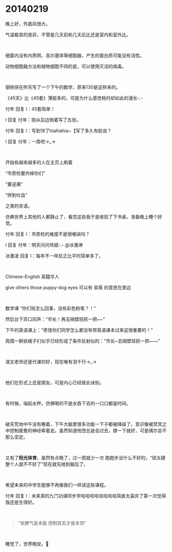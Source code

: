 # 20140219

晚上好，外面风很大。

气温极其的诡异，不管是几天前和几天后比还是室内和室外比。

<br/>

细菌内没有内质网、高尔基体等细胞器，产生的蛋白质可能没有活性。

动物细胞融方法和植物细胞不同的是，可以使用灭活的病毒。

<br/>

钢铁侠在昨天写了一个下午的数学，原来130是这样来的。

《45天》比《45套》薄挺多的，可是为什么感觉耗时却如此的漫长-.-

付年 回复 I：45套简单！

I 回复 付年：刚从后边倒着写了五张。

付年 回复 I：写到18了hiahiahia~【写了多久有脸说？

I 回复 付年：一周吧→_→

<br/>

开始有越来越多的人在主页上刷着

“市质检要炸掉你们”

“要逆袭”

“拼到吐血”

之类的言语。

仿佛世界上其他的人都静止了，看完这些我于是收拾了下书桌，准备晚上睡个好觉。

付年 回复 I：市质检的难度不是很嘲讽吗？

I 回复 付年：明天问问伟斌-.- @冰激淋

冰激凌 回复 I：每年不一样反正比平时简单多了。

<br/>

Chinese-English 英籍华人

give others those puppy-dog eyes 可以有 卖萌 的意思在里边

<br/>

数学课 “你们班怎么回事，没有彩色粉笔？！” 

然后台下异口同声：“市长！再去隔壁班抓一把~~”

下午的英语课上：“奇怪你们同学怎么都没有带英语课本过来这很重要的！” 

周围一群妖蛾子们似乎已经形成了条件反射似的：“市长~去隔壁班抓一把~~~”

<br/>

语文老师还是代课的好，现在唯有泪千行→_→

<br/>

他们在形式上还是朋友，可是内心已经彼此诀别。

<br/>

有时候，端起水杯。仿佛喝的不是水吞下去的一口口都是时间。

<br/>

破天荒地中午没有睡着，下午大脑里很多功能一下子都被降级了。意识像被冥冥之中控制疲惫的神经牵着走。虽然知道恍惚总是会过去，撑一下就好，可是偶尔会不那么坚定。

<br/>

又有了**阳光体育**，虽然有点晚了，过一周就少一次 跑跑步没什么不好的，“球太硬整个人就不不好了”现在就先抛到脑后了。

<br/>

希望未来的中学生能够不再像我们一样读这些课程。

付年 回复 I：未来真的九门功课同步学哈哈哈哈哈哈哈哈简直太喜庆了第一次觉得我还是生得好。

<br/>

> “发脾气是本能 控制其实才是本领”

<br/>

睡觉了，世界晚安。🌙